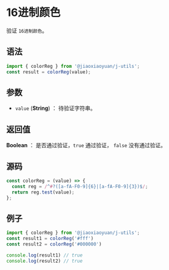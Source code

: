 

# 16进制颜色

验证 `16进制颜色`。

## 语法

```js
import { colorReg } from '@jiaoxiaoyuan/j-utils';
const result = colorReg(value);
```

## 参数

- `value` (**String**) ： 待验证字符串。

## 返回值

**Boolean** ： 是否通过验证，`true` 通过验证， `false` 没有通过验证。

## 源码

```js
const colorReg = (value) => {
  const reg = /^#?([a-fA-F0-9]{6}|[a-fA-F0-9]{3})$/;
  return reg.test(value);
};
```

## 例子

```js
import { colorReg } from '@jiaoxiaoyuan/j-utils';
const result1 = colorReg('#fff')
const result2 = colorReg('#000000')

console.log(result1) // true
console.log(result2) // true
```
